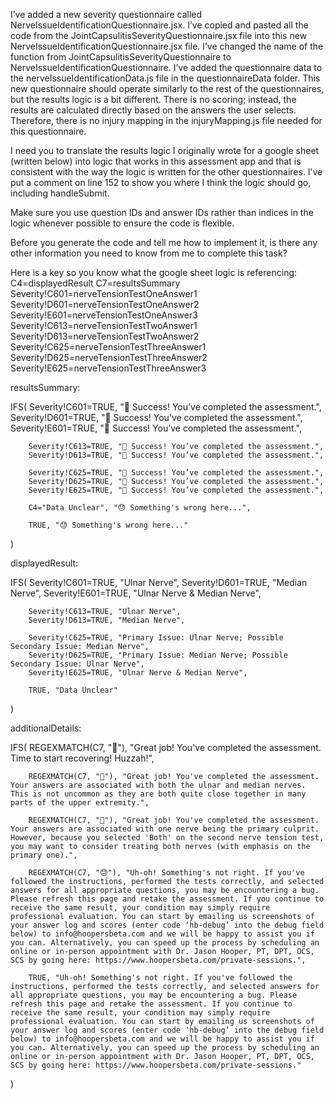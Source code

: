 I’ve added a new severity questionnaire called NerveIssueIdentificationQuestionnaire.jsx. I’ve copied and pasted all the code from the JointCapsulitisSeverityQuestionnaire.jsx file into this new NerveIssueIdentificationQuestionnaire.jsx file. I’ve changed the name of the function from JointCapsulitisSeverityQuestionnaire to NerveIssueIdentificationQuestionnaire. I’ve added the questionnaire data to the nerveIssueIdentificationData.js file in the questionnaireData folder. This new questionnaire should operate similarly to the rest of the questionnaires, but the results logic is a bit different. There is no scoring; instead, the results are calculated directly based on the answers the user selects. Therefore, there is no injury mapping in the injuryMapping.js file needed for this questionnaire.

I need you to translate the results logic I originally wrote for a google sheet (written below) into logic that works in this assessment app and that is consistent with the way the logic is written for the other questionnaires. I’ve put a comment on line 152 to show you where I think the logic should go, including handleSubmit.

Make sure you use question IDs and answer IDs rather than indices in the logic whenever possible to ensure the code is flexible.

Before you generate the code and tell me how to implement it, is there any other information you need to know from me to complete this task?

Here is a key so you know what the google sheet logic is referencing:
C4=displayedResult
C7=resultsSummary
Severity!C601=nerveTensionTestOneAnswer1
Severity!D601=nerveTensionTestOneAnswer2
Severity!E601=nerveTensionTestOneAnswer3
Severity!C613=nerveTensionTestTwoAnswer1
Severity!D613=nerveTensionTestTwoAnswer2
Severity!C625=nerveTensionTestThreeAnswer1
Severity!D625=nerveTensionTestThreeAnswer2
Severity!E625=nerveTensionTestThreeAnswer3



resultsSummary:

IFS(
        Severity!C601=TRUE, "🥳 Success! You’ve completed the assessment.",
        Severity!D601=TRUE, "🥳 Success! You’ve completed the assessment.",
        Severity!E601=TRUE, "🎉 Success! You’ve completed the assessment.",

        Severity!C613=TRUE, "🥳 Success! You’ve completed the assessment.",
        Severity!D613=TRUE, "🥳 Success! You’ve completed the assessment.",

        Severity!C625=TRUE, "💪 Success! You’ve completed the assessment.",
        Severity!D625=TRUE, "💪 Success! You’ve completed the assessment.",
        Severity!E625=TRUE, "🎉 Success! You’ve completed the assessment.",

        C4="Data Unclear", "😓 Something's wrong here...",

        TRUE, "😓 Something's wrong here..."
)



displayedResult:

IFS(
        Severity!C601=TRUE, "Ulnar Nerve",
        Severity!D601=TRUE, "Median Nerve",
        Severity!E601=TRUE, "Ulnar Nerve & Median Nerve",

        Severity!C613=TRUE, "Ulnar Nerve",
        Severity!D613=TRUE, "Median Nerve",

        Severity!C625=TRUE, "Primary Issue: Ulnar Nerve; Possible Secondary Issue: Median Nerve",
        Severity!D625=TRUE, "Primary Issue: Median Nerve; Possible Secondary Issue: Ulnar Nerve",
        Severity!E625=TRUE, "Ulnar Nerve & Median Nerve",

        TRUE, "Data Unclear"
)



additionalDetails:

IFS(
        REGEXMATCH(C7, "🥳"), "Great job! You've completed the assessment. Time to start recovering! Huzzah!",

        REGEXMATCH(C7, "🎉"), "Great job! You've completed the assessment. Your answers are associated with both the ulnar and median nerves. This is not uncommon as they are both quite close together in many parts of the upper extremity.",

        REGEXMATCH(C7, "💪"), "Great job! You've completed the assessment. Your answers are associated with one nerve being the primary culprit. However, because you selected 'Both' on the second nerve tension test, you may want to consider treating both nerves (with emphasis on the primary one).",

        REGEXMATCH(C7, "😓"), "Uh-oh! Something's not right. If you've followed the instructions, performed the tests correctly, and selected answers for all appropriate questions, you may be encountering a bug. Please refresh this page and retake the assessment. If you continue to receive the same result, your condition may simply require professional evaluation. You can start by emailing us screenshots of your answer log and scores (enter code ‘hb-debug’ into the debug field below) to info@hoopersbeta.com and we will be happy to assist you if you can. Alternatively, you can speed up the process by scheduling an online or in-person appointment with Dr. Jason Hooper, PT, DPT, OCS, SCS by going here: https://www.hoopersbeta.com/private-sessions.",

        TRUE, "Uh-oh! Something's not right. If you've followed the instructions, performed the tests correctly, and selected answers for all appropriate questions, you may be encountering a bug. Please refresh this page and retake the assessment. If you continue to receive the same result, your condition may simply require professional evaluation. You can start by emailing us screenshots of your answer log and scores (enter code ‘hb-debug’ into the debug field below) to info@hoopersbeta.com and we will be happy to assist you if you can. Alternatively, you can speed up the process by scheduling an online or in-person appointment with Dr. Jason Hooper, PT, DPT, OCS, SCS by going here: https://www.hoopersbeta.com/private-sessions."
)